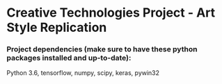# Creative Technologies Project - Art Style Replication

### Project dependencies (make sure to have these python packages installed and up-to-date):

Python 3.6,
tensorflow,
numpy,
scipy,
keras,
pywin32

